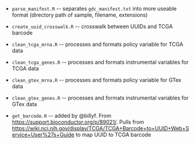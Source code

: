 - `parse_manifest.R` -- separates `gdc_manifest.txt` into more useable format (directory path of sample, filename, extensions)

- `create_uuid_crosswalk.R` -- crosswalk between UUIDs and TCGA barcode

- `clean_tcga_mrna.R` -- processes and formats policy variable for TCGA data

- `clean_tcga_genes.R` -- processes and formats instrumental variables for TCGA data

- `clean_gtex_mrna.R` -- processes and formats policy variable for GTex data

- `clean_gtex_genes.R` -- processes and formats instrumental variables for GTex data

- `get_barcode.R` -- added by @billyf. From https://support.bioconductor.org/p/89021/. Pulls from https://wiki.nci.nih.gov/display/TCGA/TCGA+Barcode+to+UUID+Web+Service+User%27s+Guide to map UUID to TCGA barcode

